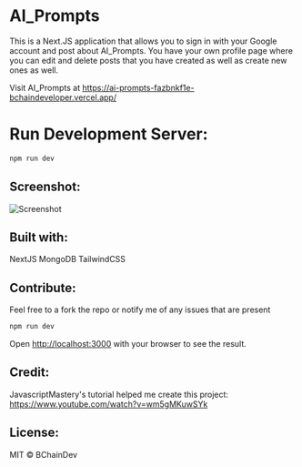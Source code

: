 # AI_Prompts

This is a Next.JS application that allows you to sign in with your Google account and post about AI_Prompts. You have your own profile page where you can edit and delete posts that you have created as well as create new ones as well. 

Visit AI_Prompts at https://ai-prompts-fazbnkf1e-bchaindeveloper.vercel.app/



# Run Development Server:

```bash
npm run dev
```

## Screenshot:
![Screenshot](public/Screenshott.png)

## Built with:

NextJS
MongoDB
TailwindCSS

## Contribute:
Feel free to a fork the repo or notify me of any issues that are present

```bash
npm run dev
```
Open [http://localhost:3000](http://localhost:3000) with your browser to see the result.

## Credit:

JavascriptMastery's tutorial helped me create this project:
https://www.youtube.com/watch?v=wm5gMKuwSYk

## License:

MIT © BChainDev


